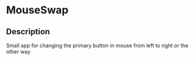 # MouseSwap

## Description
Small app for changing the primary button in mouse from left to right or the other way